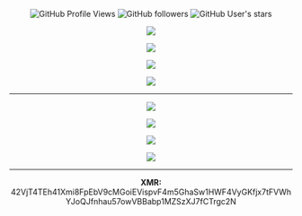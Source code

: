 <p align="center">
    <img alt="GitHub Profile Views" src="https://komarev.com/ghpvc/?username=Le0X8&style=for-the-badge&label=views&color=23aeb5">
    <img alt="GitHub followers" src="https://img.shields.io/github/followers/Le0X8?style=for-the-badge&label=followers&color=23aeb5">
    <img alt="GitHub User's stars" src="https://img.shields.io/github/stars/Le0X8?style=for-the-badge&label=stars&color=23aeb5">
</p>

<p align="center">
    <!-- I use Arch btw --><!-- since 30/06/2024 --><!--✨ <b>STARS</b> ✨ stack: SvelteKit, TypeScript, Arch Linux, Rust, SQLite-->
</p>

<p align="center">
    <a href="https://github.com/Le0X8#user-activity-overview">
        <img src="https://github-readme-stats.vercel.app/api?username=Le0X8&show_icons=true&theme=transparent&border_radius=0&hide_border=true&title_color=23aeb5&text_color=23aeb5&icon_color=23aeb5&hide_title=true&show=reviews,discussions_started,discussions_answered,prs_merged,prs_merged_percentage" />
    </a>
</p>
<p align="center">
    <a href="https://github.com/Le0X8?tab=repositories">
        <img src="https://github-readme-stats.vercel.app/api/top-langs/?username=Le0X8&size_weight=0.5&count_weight=0.5&langs_count=8&theme=transparent&border_radius=0&hide_border=true&title_color=23aeb5&text_color=23aeb5&layout=compact">
    </a>
</p>
<p align="center">
    <a href="https://github.com/Le0X8#user-activity-overview">
        <img src="https://github-readme-streak-stats.herokuapp.com/?user=Le0X8&theme=transparent&hide_border=true&border_radius=0&date_format=j.m.Y&stroke=23aeb5&ring=23aeb5&fire=23aeb5&currStreakNum=23aeb5&sideNums=23aeb5&currStreakLabel=23aeb5&sideLabels=23aeb5&dates=23aeb5">
    </a>
</p>

<p align="center">
    <a href="https://wakatime.com/@Le0_X8">
        <img src="https://github-readme-stats.vercel.app/api/wakatime?username=Le0_X8&langs_count=8&theme=transparent&border_radius=0&hide_border=true&title_color=23aeb5&text_color=007e85&custom_title=Coding%20Time&hide=other">
    </a>
</p>
<!--
<p align="center">
    <a href="https://leetcode.com/u/Le0X8">
        <img alt="LeetCode stats" src="https://leetcard.jacoblin.cool/Le0X8?ext=activity&sheets=https%3A%2F%2Fgist.githubusercontent.com%2FLe0X8%2F3ffd45c71468f573b0bab8aa87721c42%2Fraw%2F0e07f4f1fc0f0bee89f56401cf43de0c7dfb627e%2Ftheme.css">
    </a>
</p>
-->

---

<p align="center">
    <a href="https://armstats.leox.dev/spotify/current/html?username=ji431f2ja6vyczqq0eatna6jb&custom_title=Currently%20listening%20to">
        <img src="https://armstats.leox.dev/spotify/current?username=ji431f2ja6vyczqq0eatna6jb&theme=transparent&border_radius=0&hide_border=true&title_color=23aeb5&text_color=23aeb5&icon_color=23aeb5&custom_title=Currently%20listening%20to&logo_color=green&logo_position=bottom_right">
    </a>
</p>
<p align="center">
    <a href="https://armstats.leox.dev/spotify/recents/html?username=ji431f2ja6vyczqq0eatna6jb&limit=8&custom_title=Recently%20heared%20tracks">
        <img src="https://armstats.leox.dev/spotify/recents?username=ji431f2ja6vyczqq0eatna6jb&theme=transparent&border_radius=0&hide_border=true&title_color=23aeb5&text_color=23aeb5&icon_color=23aeb5&custom_title=Recently%20heared%20tracks&limit=8&logo_color=green&logo_position=bottom_right">
    </a>
</p>
<p align="center">
    <a href="https://armstats.leox.dev/spotify/artists/html?username=ji431f2ja6vyczqq0eatna6jb&limit=8">
        <img src="https://armstats.leox.dev/spotify/artists?username=ji431f2ja6vyczqq0eatna6jb&theme=transparent&border_radius=0&hide_border=true&title_color=23aeb5&text_color=23aeb5&icon_color=23aeb5&limit=8&logo_color=green&logo_position=bottom_right&inner_border_radius=27.5">
    </a>
</p>
<p align="center">
    <a href="https://armstats.leox.dev/spotify/tracks/html?username=ji431f2ja6vyczqq0eatna6jb&limit=8">
        <img src="https://armstats.leox.dev/spotify/tracks?username=ji431f2ja6vyczqq0eatna6jb&theme=transparent&border_radius=0&hide_border=true&title_color=23aeb5&text_color=23aeb5&icon_color=23aeb5&limit=8&logo_color=green&logo_position=bottom_right">
    </a>
</p>

---

<p align="center">
    <b>XMR:</b> 42VjT4TEh41Xmi8FpEbV9cMGoiEVispvF4m5GhaSw1HWF4VyGKfjx7tFVWhYJoQJfnhau57owVBBabp1MZSzXJ7fCTrgc2N
</p>
